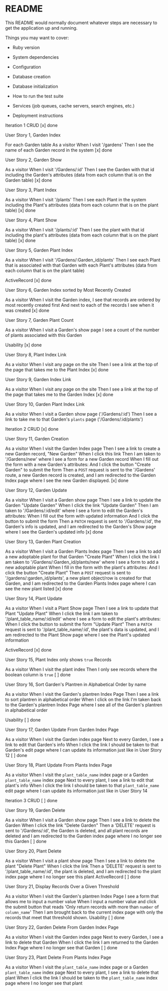 # README

This README would normally document whatever steps are necessary to get the
application up and running.

Things you may want to cover:

* Ruby version

* System dependencies

* Configuration

* Database creation

* Database initialization

* How to run the test suite

* Services (job queues, cache servers, search engines, etc.)

* Deployment instructions

Iteration 1
CRUD
[x] done

User Story 1, Garden Index 

For each Garden table
As a visitor
When I visit '/gardens'
Then I see the name of each Garden record in the system
[x] done

User Story 2, Garden Show 

As a visitor
When I visit '/Gardens/:id'
Then I see the Garden with that id including the Garden's attributes
(data from each column that is on the Garden table)
[x] done

User Story 3, Plant Index 

As a visitor
When I visit '/plants'
Then I see each Plant in the system including the Plant's attributes
(data from each column that is on the plant table)
[x] done

User Story 4, Plant Show 

As a visitor
When I visit '/plants/:id'
Then I see the plant with that id including the plant's attributes
(data from each column that is on the plant table)
[x] done

User Story 5, Garden Plant Index 

As a visitor
When I visit '/Gardens/:Garden_id/plants'
Then I see each Plant that is associated with that Garden with each Plant's attributes
(data from each column that is on the plant table)

ActiveRecord
[x] done

User Story 6, Garden Index sorted by Most Recently Created 

As a visitor
When I visit the Garden index,
I see that records are ordered by most recently created first
And next to each of the records I see when it was created
[x] done

User Story 7, Garden Plant Count

As a visitor
When I visit a Garden's show page
I see a count of the number of plants associated with this Garden

Usability
[x] done

User Story 8, Plant Index Link

As a visitor
When I visit any page on the site
Then I see a link at the top of the page that takes me to the Plant Index
[x] done

User Story 9, Garden Index Link

As a visitor
When I visit any page on the site
Then I see a link at the top of the page that takes me to the Garden Index
[x] done

User Story 10, Garden Plant Index Link

As a visitor
When I visit a Garden show page ('/Gardens/:id')
Then I see a link to take me to that Garden's `plants` page ('/Gardens/:id/plants')

Iteration 2
CRUD
[x] done

User Story 11, Garden Creation 

As a visitor
When I visit the Garden Index page
Then I see a link to create a new Garden record, "New Garden"
When I click this link
Then I am taken to '/Gardens/new' where I  see a form for a new Garden record
When I fill out the form with a new Garden's attributes:
And I click the button "Create Garden" to submit the form
Then a `POST` request is sent to the '/Gardens' route,
a new Garden record is created,
and I am redirected to the Garden Index page where I see the new Garden displayed.
[x] done

User Story 12, Garden Update 

As a visitor
When I visit a Garden show page
Then I see a link to update the Garden "Update Garden"
When I click the link "Update Garden"
Then I am taken to '/Gardens/:id/edit' where I  see a form to edit the Garden's attributes:
When I fill out the form with updated information
And I click the button to submit the form
Then a `PATCH` request is sent to '/Gardens/:id',
the Garden's info is updated,
and I am redirected to the Garden's Show page where I see the Garden's updated info
[x] done

User Story 13, Garden Plant Creation 

As a visitor
When I visit a Garden Plants Index page
Then I see a link to add a new adoptable plant for that Garden "Create Plant"
When I click the link
I am taken to '/Gardens/:Garden_id/plants/new' where I see a form to add a new adoptable plant
When I fill in the form with the plant's attributes:
And I click the button "Create Plant"
Then a `POST` request is sent to '/gardens/:garden_id/plants',
a new plant object/row is created for that Garden,
and I am redirected to the Garden Plants Index page where I can see the new plant listed
[x] done

User Story 14, Plant Update 

As a visitor
When I visit a Plant Show page
Then I see a link to update that Plant "Update Plant"
When I click the link
I am taken to '/plant_table_name/:id/edit' where I see a form to edit the plant's attributes:
When I click the button to submit the form "Update Plant"
Then a `PATCH` request is sent to '/plant_table_name/:id',
the plant's data is updated,
and I am redirected to the Plant Show page where I see the Plant's updated information

ActiveRecord
[x] done

User Story 15, Plant Index only shows `true` Records 

As a visitor
When I visit the plant index
Then I only see records where the boolean column is `true`
[ ] done

User Story 16, Sort Garden's Plantren in Alphabetical Order by name 

As a visitor
When I visit the Garden's plantren Index Page
Then I see a link to sort plantren in alphabetical order
When I click on the link
I'm taken back to the Garden's plantren Index Page where I see all of the Garden's plantren in alphabetical order

Usability
[ ] done

User Story 17, Garden Update From Garden Index Page 

As a visitor
When I visit the Garden index page
Next to every Garden, I see a link to edit that Garden's info
When I click the link
I should be taken to that Garden's edit page where I can update its information just like in User Story 12
[ ] done

User Story 18, Plant Update From Plants Index Page 

As a visitor
When I visit the `plant_table_name` index page or a Garden `plant_table_name` index page
Next to every plant, I see a link to edit that plant's info
When I click the link
I should be taken to that `plant_table_name` edit page where I can update its information just like in User Story 14

Iteration 3
CRUD
[ ] done

User Story 19, Garden Delete 

As a visitor
When I visit a Garden show page
Then I see a link to delete the Garden
When I click the link "Delete Garden"
Then a 'DELETE' request is sent to '/Gardens/:id',
the Garden is deleted, and all plant records are deleted
and I am redirected to the Garden index page where I no longer see this Garden
[ ] done

User Story 20, Plant Delete 

As a visitor
When I visit a plant show page
Then I see a link to delete the plant "Delete Plant"
When I click the link
Then a 'DELETE' request is sent to '/plant_table_name/:id',
the plant is deleted,
and I am redirected to the plant index page where I no longer see this plant
ActiveRecord
[ ] done

User Story 21, Display Records Over a Given Threshold 

As a visitor
When I visit the Garden's plantren Index Page
I see a form that allows me to input a number value
When I input a number value and click the submit button that reads 'Only return records with more than `number` of `column_name`'
Then I am brought back to the current index page with only the records that meet that threshold shown.
Usability
[ ] done

User Story 22, Garden Delete From Garden Index Page 

As a visitor
When I visit the Garden index page
Next to every Garden, I see a link to delete that Garden
When I click the link
I am returned to the Garden Index Page where I no longer see that Garden
[ ] done

User Story 23, Plant Delete From Plants Index Page 

As a visitor
When I visit the `plant_table_name` index page or a Garden `plant_table_name` index page
Next to every plant, I see a link to delete that plant
When I click the link
I should be taken to the `plant_table_name` index page where I no longer see that plant